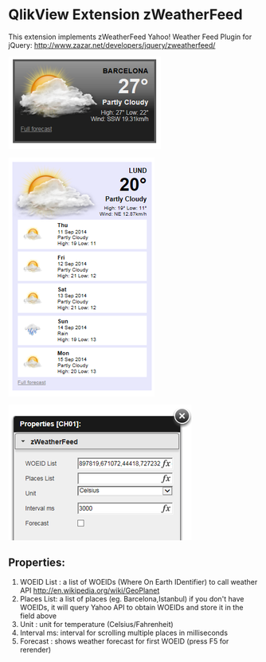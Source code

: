QlikView Extension zWeatherFeed
===============================

This extension implements zWeatherFeed Yahoo! Weather Feed Plugin for jQuery: http://www.zazar.net/developers/jquery/zweatherfeed/

![QlikView Extension zWeather Feed](screenshot.PNG)

![QlikView Extension zWeather Feed](screenshot2.PNG)

![QlikView Extension zWeather Feed](properties.PNG)

Properties:
-----------

1. WOEID List : a list of WOEIDs (Where On Earth IDentifier) to call weather API http://en.wikipedia.org/wiki/GeoPlanet
2. Places List: a list of places (eg. Barcelona,Istanbul) if you don't have WOEIDs,
                it will query Yahoo API to obtain WOEIDs and store it in the field above
3. Unit       : unit for temperature (Celsius/Fahrenheit)
4. Interval ms: interval for scrolling multiple places in milliseconds
5. Forecast   : shows weather forecast for first WOEID (press F5 for rerender)